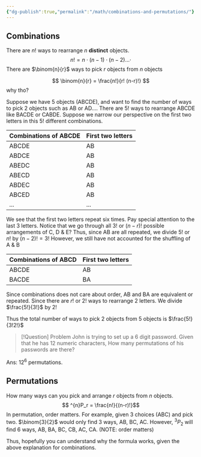 ```yaml
---
{"dg-publish":true,"permalink":"/math/combinations-and-permutations/"}
---
```


## Combinations
There are $n!$ ways to rearrange $n$ **distinct** objects.
$$
n! = n \cdot (n-1) \cdot (n-2) \dots \cdot 
$$
There are $\binom{n}{r}$ ways to pick $r$ objects from $n$ objects

$$
\binom{n}{r} = \frac{n!}{r! (n-r)!}
$$
why tho?

Suppose we have 5 objects (ABCDE), and want to find the number of ways to pick 2 objects such as AB or AD.... There are $5!$ ways to rearrange ABCDE like BACDE or CABDE. Suppose we narrow our perspective on the first two letters in this $5!$ different combinations. 

| Combinations of ABCDE | First two letters |
| --------------------- | ----------------- |
| ABCDE                 | AB                |
| ABDCE                 | AB                |
| ABEDC                 | AB                |
| ABECD<br>             | AB                |
| ABDEC                 | AB                |
| ABCED                 | AB                |
| ...                   | ...               |

We see that the first two letters repeat six times. Pay special attention to the last 3 letters. Notice that we go through all $3!$ or $(n-r)!$ possible arrangements of C, D & E? Thus, since AB are all repeated, we divide $5!$ or $n!$ by $(n-2)! = 3!$ 
However, we still have not accounted for the shuffling of A & B

| Combinations of ABCD | First two letters |
| -------------------- | ----------------- |
| ABCDE                | AB                |
| BACDE                | BA                |

Since combinations does not care about order, AB and BA are equivalent or repeated. Since there are $r!$ or $2!$ ways to rearrange 2 letters. We divide $\frac{5!}{3!}$ by $2!$

Thus the total number of ways to pick 2 objects from 5 objects is $\frac{5!}{3!2!}$

> [!Question] Problem
> John is trying to set up a 6 digit password. Given that he has 12 numeric characters, How many permutations of his passwords are there?

Ans:  $12^6$ permutations.

## Permutations

How many ways can you pick and arrange $r$ objects from $n$ objects.
$$
^{n}P_r = \frac{n!}{(n-r)!}$$
In permutation, order matters. For example, given 3 choices (ABC) and pick two. $\binom{3}{2}$ would only find 3 ways, AB, BC, AC. However, $^3P_2$ will find 6 ways, AB, BA, BC, CB, AC, CA. (NOTE: order matters)

Thus, hopefully you can understand why the formula works, given the above explanation for combinations.
